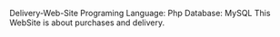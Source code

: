 Delivery-Web-Site
Programing Language: Php 
Database: MySQL 
This WebSite is about purchases and delivery.
